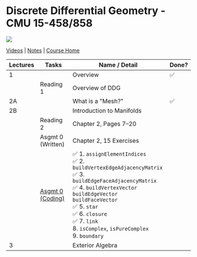 # Discrete Differential Geometry - CMU 15-458/858

![](https://brickisland.net/DDGSpring2021/wp-content/uploads/2019/01/cropped-cropped-header.png)

[Videos](https://www.youtube.com/playlist?list=PL9_jI1bdZmz0hIrNCMQW1YmZysAiIYSSS) | [Notes](http://www.cs.cmu.edu/~kmcrane/Projects/DDG/paper.pdf) | [Course Home](http://geometry.cs.cmu.edu/ddg)

| Lectures | Tasks                                                        | Name / Detail                                                | Done? |
| -------- | ------------------------------------------------------------ | ------------------------------------------------------------ | ----- |
| 1        |                                                              | Overview                                                     | ✅     |
|          | Reading 1                                                    | Overview of DDG                                              |       |
| 2A       |                                                              | What is a "Mesh?"                                            | ✅     |
| 2B       |                                                              | Introduction to Manifolds                                    |       |
|          | Reading 2                                                    | Chapter 2, Pages 7–20                                        |       |
|          | Asgmt 0 (Written)                                            | Chapter 2, 15 Exercises                                      |       |
|          | [Asgmt 0 (Coding)](https://github.com/andy1li/cmu-ddg/blob/main/solution/0-simplicial-complex-operators.cpp) | ✅ 1. `assignElementIndices`<br />✅ 2. `buildVertexEdgeAdjacencyMatrix`<br />✅ 3. `buildEdgeFaceAdjacencyMatrix`<br />✅ 4. `buildVertexVector`<br /> `buildEdgeVector`<br /> `buildFaceVector`<br />✅ 5. `star`<br />✅ 6. `closure`<br />✅ 7. `link`<br />8. `isComplex`, `isPureComplex`<br />9. `boundary` |       |
| 3        |                                                              | Exterior Algebra                                             |       |


